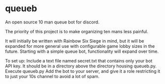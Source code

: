 # queueb
An open source 10 man queue bot for discord.

The priority of this project is to make organizing ten mans less painful.

It will initially be written with Rainbow Six Siege in mind, but it will be expanded for more general use with configurable game lobby sizes in the future.
Starting with a simple queue bot, functionality will expand over time.

To set up:
Include a text file named secret.txt that contains only your bot API key. It should be in a directory above the directory housing queueb.py. 
Execute queueb.py
Add the bot to your server, and give it a role restricting it to just your 10s channel to avoid a lot of spam.
